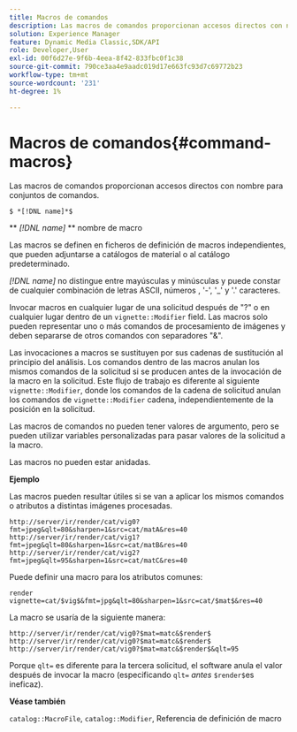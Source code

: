 ```yaml
---
title: Macros de comandos
description: Las macros de comandos proporcionan accesos directos con nombre para conjuntos de comandos.
solution: Experience Manager
feature: Dynamic Media Classic,SDK/API
role: Developer,User
exl-id: 00f6d27e-9f6b-4eea-8f42-833fbc0f1c38
source-git-commit: 790ce3aa4e9aadc019d17e663fc93d7c69772b23
workflow-type: tm+mt
source-wordcount: '231'
ht-degree: 1%

---
```


# Macros de comandos{#command-macros}

Las macros de comandos proporcionan accesos directos con nombre para conjuntos de comandos.

`$ *[!DNL name]*$`

** *[!DNL name]* ** nombre de macro

Las macros se definen en ficheros de definición de macros independientes, que pueden adjuntarse a catálogos de material o al catálogo predeterminado.

*[!DNL name]* no distingue entre mayúsculas y minúsculas y puede constar de cualquier combinación de letras ASCII, números , &#39;-&#39;, &#39;_&#39; y &#39;.&#39; caracteres.

Invocar macros en cualquier lugar de una solicitud después de &quot;?&quot; o en cualquier lugar dentro de un `vignette::Modifier` field. Las macros solo pueden representar uno o más comandos de procesamiento de imágenes y deben separarse de otros comandos con separadores &quot;&amp;&quot;.

Las invocaciones a macros se sustituyen por sus cadenas de sustitución al principio del análisis. Los comandos dentro de las macros anulan los mismos comandos de la solicitud si se producen antes de la invocación de la macro en la solicitud. Este flujo de trabajo es diferente al siguiente `vignette::Modifier`, donde los comandos de la cadena de solicitud anulan los comandos de `vignette::Modifier` cadena, independientemente de la posición en la solicitud.

Las macros de comandos no pueden tener valores de argumento, pero se pueden utilizar variables personalizadas para pasar valores de la solicitud a la macro.

Las macros no pueden estar anidadas.

**Ejemplo**

Las macros pueden resultar útiles si se van a aplicar los mismos comandos o atributos a distintas imágenes procesadas.

`http://server/ir/render/cat/vig0?fmt=jpeg&qlt=80&sharpen=1&src=cat/matA&res=40 http://server/ir/render/cat/vig1?fmt=jpeg&qlt=80&sharpen=1&src=cat/matB&res=40 http://server/ir/render/cat/vig2?fmt=jpeg&qlt=95&sharpen=1&src=cat/matC&res=40`

Puede definir una macro para los atributos comunes:

`render vignette=cat/$vig$&fmt=jpg&qlt=80&sharpen=1&src=cat/$mat$&res=40`

La macro se usaría de la siguiente manera:

`http://server/ir/render/cat/vig0?$mat=matc&$render$ http://server/ir/render/cat/vig0?$mat=matc&$render$ http://server/ir/render/cat/vig0?$mat=matc&$render$&qlt=95`

Porque `qlt=` es diferente para la tercera solicitud, el software anula el valor después de invocar la macro (especificando `qlt=` *antes* `$render$`es ineficaz).

**Véase también**

`catalog::MacroFile`, `catalog::Modifier`, Referencia de definición de macro

<!--<a id="section_297B7FCB285F4891AA76DF8393089931"></a>-->
